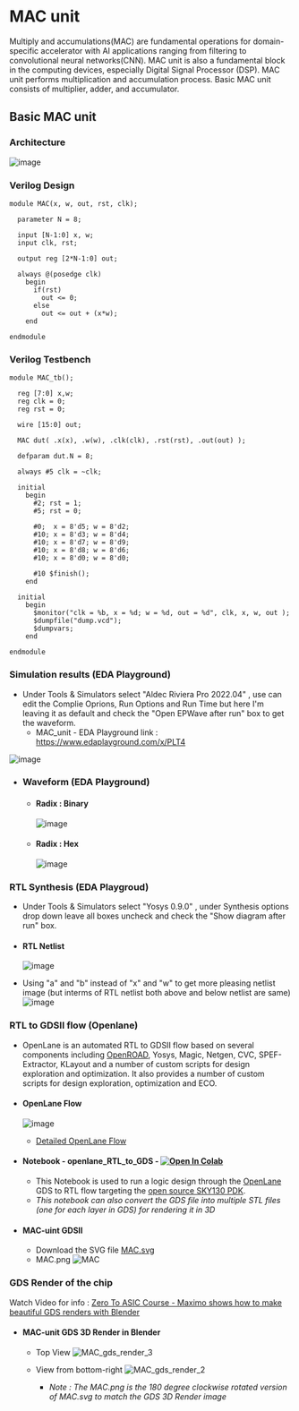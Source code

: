 # MAC unit

Multiply and accumulations(MAC) are fundamental operations for domain-specific accelerator with AI applications ranging from filtering to convolutional neural networks(CNN). MAC unit is also a fundamental block in the computing devices, especially Digital Signal Processor (DSP). MAC unit performs multiplication and accumulation process. Basic MAC unit consists of multiplier, adder, and accumulator.

## Basic MAC unit 
### Architecture
![image](https://user-images.githubusercontent.com/84563214/198866526-1f8e2293-02e3-47d5-9618-b0b13552ec1d.png)

### Verilog Design

    module MAC(x, w, out, rst, clk);

      parameter N = 8;

      input [N-1:0] x, w;
      input clk, rst;

      output reg [2*N-1:0] out;

      always @(posedge clk)
        begin
          if(rst)
            out <= 0;
          else
            out <= out + (x*w);
        end

    endmodule
      
### Verilog Testbench

    module MAC_tb();

      reg [7:0] x,w;
      reg clk = 0;
      reg rst = 0;

      wire [15:0] out;

      MAC dut( .x(x), .w(w), .clk(clk), .rst(rst), .out(out) );

      defparam dut.N = 8;

      always #5 clk = ~clk;

      initial
        begin
          #2; rst = 1;
          #5; rst = 0;

          #0;  x = 8'd5; w = 8'd2;
          #10; x = 8'd3; w = 8'd4;
          #10; x = 8'd7; w = 8'd9;
          #10; x = 8'd8; w = 8'd6;
          #10; x = 8'd0; w = 8'd0;

          #10 $finish();
        end

      initial
        begin
          $monitor("clk = %b, x = %d; w = %d, out = %d", clk, x, w, out );
          $dumpfile("dump.vcd");
          $dumpvars;
        end

    endmodule
 
 
 
 
### Simulation results (EDA Playground)
- Under Tools & Simulators select "Aldec Riviera Pro 2022.04" , use can edit the Complie Oprions, Run Options and Run Time but here I'm leaving it as default and check the "Open EPWave after run" box to get the waveform.
    - MAC_unit - EDA Playground link : https://www.edaplayground.com/x/PLT4

![image](https://user-images.githubusercontent.com/84563214/198867512-905e62b4-f7f0-4bd9-a1b6-831a0c2d41cc.png)

  - ### Waveform (EDA Playground)
    - #### Radix : Binary
      ![image](https://user-images.githubusercontent.com/84563214/198867565-a326dd26-d86f-404d-b08d-c271b7615f8a.png)
    
    - #### Radix : Hex    
      ![image](https://user-images.githubusercontent.com/84563214/198867658-aa461b80-3205-423b-af28-f3b224e758e8.png)




### RTL Synthesis (EDA Playgroud)
- Under Tools & Simulators select "Yosys 0.9.0" , under Synthesis options drop down leave all boxes uncheck and check the "Show diagram after run" box.
- #### RTL Netlist
    ![image](https://user-images.githubusercontent.com/84563214/198868542-89905fcd-89e3-4e79-8780-6e65e2e28cfd.png)

- Using "a" and "b" instead of "x" and "w" to get more pleasing netlist image (but interms of RTL netlist both above and below netlist are same)
    ![image](https://user-images.githubusercontent.com/84563214/198868797-6f3c77ce-d8a4-4b0c-a5ec-a90d53066f38.png)




### RTL to GDSII flow (Openlane) 
   - OpenLane is an automated RTL to GDSII flow based on several components including [OpenROAD](https://github.com/The-OpenROAD-Project/OpenROAD), Yosys, Magic, Netgen, CVC, SPEF-Extractor, KLayout and a number of custom scripts for design exploration and optimization. It also provides a number of custom scripts for design exploration, optimization and ECO.
   
  - #### OpenLane Flow
     ![image](https://user-images.githubusercontent.com/84563214/199187645-24ab1133-4c14-4b89-a7ad-18d847ec96e6.png)
     - [Detailed OpenLane Flow](https://github.com/nayanesh-reddy/MAC-unit/blob/main/OpenLane_Flow.txt)
   
  - #### Notebook - openlane_RTL_to_GDS - [![Open In Colab](https://colab.research.google.com/assets/colab-badge.svg)](https://colab.research.google.com/drive/18xQSQTZbF0fUeNgo7oNFzP2c7e_gB4zG?usp=sharing)

    - This Notebook is used to run a logic design through the [OpenLane](https://github.com/The-OpenROAD-Project/OpenLane/) GDS to RTL flow targeting the [open source SKY130 PDK](https://github.com/google/skywater-pdk/).
    - *This notebook can also convert the GDS file into multiple STL files (one for each layer in GDS) for rendering it in 3D*
 
  - #### MAC-uint GDSII
    - Download the SVG file [MAC.svg](https://user-images.githubusercontent.com/84563214/199174378-92f12115-6ba5-41ad-8e46-02e345d9c33d.svg)
    - MAC.png
    ![MAC](https://user-images.githubusercontent.com/84563214/199175384-477f0794-c015-4ddc-9403-99cf52ab692e.png)




### GDS Render of the chip
Watch Video for info : [Zero To ASIC Course - Maximo shows how to make beautiful GDS renders with Blender](https://www.youtube.com/watch?v=gBjQI3GrBHU&t=711s&ab_channel=ZeroToASICCourse)
    
 - #### MAC-unit GDS 3D Render in Blender
     - Top View
        ![MAC_gds_render_3](https://user-images.githubusercontent.com/84563214/199178547-4a7c77b4-d1c3-4e32-8bc8-c15ea7fa47c4.png)
        
    - View from bottom-right
        ![MAC_gds_render_2](https://user-images.githubusercontent.com/84563214/199174476-c11c5923-3496-4a7f-bc13-652d7efb7555.png)

      - *Note : The MAC.png is the 180 degree clockwise rotated version of MAC.svg to match the GDS 3D Render image*
